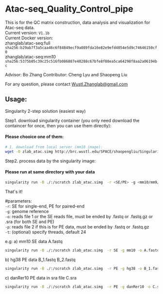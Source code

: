 # Atac-seq_Quality_Control_pipe
This is for the QC matrix construction, data analysis and visualization for Atac-seq data.  
Current version: `V1.1b`  
Current Docker version:   
zhanglab/atac-seq:full `sha256:b29ab7f3a5caa46c6f84849ecf9a089fda16e82e9efd4054e5d9c74646150cf0`  
zhanglab/atac-seq:mm10 `sha256:5375b05c39c25c516fb086887e40288c67bfe8f08ea5ca64298f8aa2a06194bc`  

Advisor: Bo Zhang 
Contributor: Cheng Lyu and Shaopeng Liu  

For any question, please contact Wustl.Zhanglab@gmail.com  


## Usage:  
Singularity 2-step solution (easiest way)  

Step1. download singularity container (you only need download the containcer for once, then you can use them directly):  
#### Please chooice one of them:
```bash
# 1. download from local server (mm10 image):  
wget -O zlab_atac.simg http://brc.wustl.edu/SPACE/shaopengliu/Singularity_image/atac_mm10_v1.1b.simg  
```

Step2. process data by the singularity image: 
#### Please run at same directory with your data  
```bash
singularity run -B ./:/scratch zlab_atac.simg  -r <SE/PE> -g <mm10/mm9/hg19/hg38/danRer10>  -o <read_file1>  -p <read_file2>  
```

That's it!

#parameters:  
`-r`: SE for single-end, PE for paired-end  
`-g`: genome reference  
`-o`: reads file 1 or the SE reads file, must be ended by .fastq or .fastq.gz or .sra (for both SE and PE)  
`-p`: reads file 2 if this is for PE data, must be ended by .fastq or .fastq.gz  
`-t`: (optional) specify threads, default 24  

e.g:
a) mm10 SE data A.fastq  
```bash
singularity run -B ./:/scratch zlab_atac.simg  -r SE -g mm10 -o A.fastq  
```
b) hg38 PE data B_1.fastq B_2.fastq  
```bash
singularity run -B ./:/scratch zlab_atac.simg  -r PE -g hg38 -o B_1.fastq  -p B_2.fastq  
```
c) danRer10 PE data in sra file C.sra  
```bash
singularity run -B ./:/scratch zlab_atac.simg  -r PE -g danRer10 -o C.sra  
```




